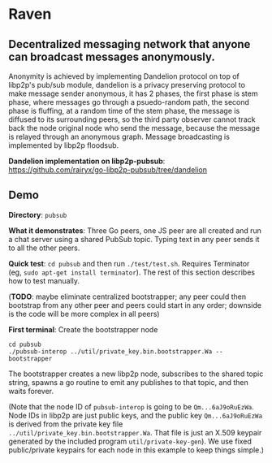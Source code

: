# Raven

## Decentralized messaging network that anyone can broadcast messages anonymously. 

Anonymity is achieved by implementing Dandelion protocol on top of libp2p's pub/sub module, dandelion is a privacy preserving protocol to make message sender anonymous, it has 2 phases, the first phase is stem phase, where messages go through a psuedo-random path, the second phase is fluffing, at a random time of the stem phase, the message is diffused to its surrounding peers, so the third party observer cannot track back the node original node who send the message, because the message is relayed through an anonymous graph.
Message broadcasting is implemented by libp2p floodsub. 

**Dandelion implementation on libp2p-pubsub**: https://github.com/rairyx/go-libp2p-pubsub/tree/dandelion


## Demo

**Directory**:  `pubsub`

**What it demonstrates**:  Three Go peers, one JS peer are all created and run a chat server using a shared PubSub topic.  Typing text in any peer sends it to all the other peers.

**Quick test**:  `cd pubsub` and then run `./test/test.sh`.  Requires Terminator (eg, `sudo apt-get install terminator`).  The rest of this section describes how to test manually.

(**TODO**:  maybe eliminate centralized bootstrapper; any peer could then bootstrap from any other peer and peers could start in any order; downside is the code will be more complex in all peers)

**First terminal**:  Create the bootstrapper node

```
cd pubsub
./pubsub-interop ../util/private_key.bin.bootstrapper.Wa --bootstrapper
```

The bootstrapper creates a new libp2p node, subscribes to the shared topic string, spawns a go routine to emit any publishes to that topic, and then waits forever.

(Note that the node ID of `pubsub-interop` is going to be `Qm...6aJ9oRuEzWa`.  Node IDs in libp2p are just public keys, and the public key `Qm...6aJ9oRuEzWa` is derived from the private key file `../util/private_key.bin.bootstrapper.Wa`.  That file is just an X.509 keypair generated by the included program `util/private-key-gen`).  We use fixed public/private keypairs for each node in this example to keep things simple.)



